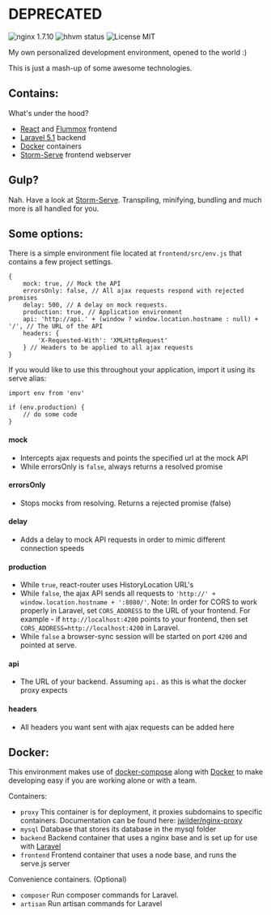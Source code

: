 # DEPRECATED

![nginx 1.7.10](https://img.shields.io/badge/nginx-v1.7.10-brightgreen.svg) ![hhvm status](https://img.shields.io/badge/hhvm-beta-orange.svg) ![License MIT](https://img.shields.io/dub/l/vibe-d.svg)

My own personalized development environment, opened to the world :)

This is just a mash-up of some awesome technologies.

## Contains:

What's under the hood?

+ [React](http://facebook.github.io/react/) and [Flummox](http://acdlite.github.io/flummox) frontend
+ [Laravel 5.1](http://laravel.com/) backend
+ [Docker](https://www.docker.com/) containers
+ [Storm-Serve](https://github.com/projectstorm/serve) frontend webserver

## Gulp?

Nah. Have a look at [Storm-Serve](https://github.com/projectstorm/serve). Transpiling, minifying, bundling and much more is all handled for you.

## Some options:

There is a simple environment file located at `frontend/src/env.js` that contains a few project settings.

	{
		mock: true, // Mock the API
		errorsOnly: false, // All ajax requests respond with rejected promises
		delay: 500, // A delay on mock requests.
		production: true, // Application environment
		api: 'http://api.' + (window ? window.location.hostname : null) + '/', // The URL of the API
		headers: {
			'X-Requested-With': 'XMLHttpRequest'
		} // Headers to be applied to all ajax requests
	}
	
If you would like to use this throughout your application, import it using its serve alias:
	
	import env from 'env'
	
	if (env.production) {
		// do some code
	}
 
#### mock
* Intercepts ajax requests and points the specified url at the mock API
* While errorsOnly is `false`, always returns a resolved promise

#### errorsOnly
* Stops mocks from resolving. Returns a rejected promise (false)

#### delay
* Adds a delay to mock API requests in order to mimic different connection speeds

#### production
* While `true`, react-router uses HistoryLocation URL's
* While `false`, the ajax API sends all requests to `'http://' + window.location.hostname + ':8080/'`. Note: In order for CORS to work properly in Laravel, set
  `CORS_ADDRESS` to the URL of your frontend. For example - if `http://localhost:4200` points to your frontend, then set `CORS_ADDRESS=http://localhost:4200` in Laravel.
* While `false` a browser-sync session will be started on port `4200` and pointed at serve.

#### api
* The URL of your backend. Assuming `api.` as this is what the docker proxy expects

#### headers
* All headers you want sent with ajax requests can be added here

## Docker:

This environment makes use of [docker-compose](https://docs.docker.com/compose/) along with [Docker](https://www.docker.com/) to make developing easy if you are working alone or with a team.

Containers:

+ `proxy` This container is for deployment, it proxies subdomains to specific containers. Documentation can be found here: [jwilder/nginx-proxy](https://github.com/jwilder/nginx-proxy)
+ `mysql` Database that stores its database in the mysql folder
+ `backend` Backend container that uses a nginx base and is set up for use with [Laravel](http://laravel.com/)
+ `frontend` Frontend container that uses a node base, and runs the serve.js server

Convenience containers. (Optional)

+ `composer` Run composer commands for Laravel.
+ `artisan` Run artisan commands for Laravel
